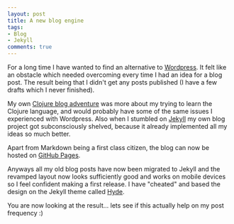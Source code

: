 ```yaml
---
layout: post
title: A new blog engine
tags:
- Blog
- Jekyll
comments: true
---
```

For a long time I have wanted to find an alternative to [Wordpress][1]. It felt
like an obstacle which needed overcoming every time I had an idea for a blog
post. The result being that I didn't get any posts published (I have a few
drafts which I never finished).

My own [Clojure blog adventure][2] was more about my trying to learn the Clojure
language, and would probably have some of the same issues I experienced with
Wordpress. Also when I stumbled on [Jekyll][3] my own blog project got
subconsciously shelved, because it already implemented all my ideas so much
better.

Apart from Markdown being a first class citizen, the blog can now be hosted on
[GitHub Pages][4].

Anyways all my old blog posts have now been migrated to Jekyll and the revamped
layout now looks sufficiently good and works on mobile devices so I feel
confident making a first release. I have "cheated" and based the design on the
Jekyll theme called [Hyde][5].

You are now looking at the result... lets see if this actually help on my post
frequency :)

[1]: https://wordpress.org/
[2]: 2012-07-20-a-blog-in-clojure.md
[3]: http://jekyllrb.com/
[4]: https://pages.github.com/
[5]: http://hyde.getpoole.com/
